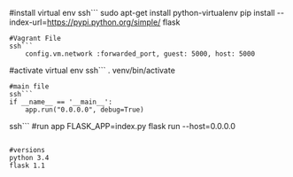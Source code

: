 #install virtual env
ssh```
sudo apt-get install python-virtualenv
pip install --index-url=https://pypi.python.org/simple/ flask
```
#Vagrant File
ssh```
    config.vm.network :forwarded_port, guest: 5000, host: 5000
```
#activate virtual env
ssh```
. venv/bin/activate
```
#main file
ssh```
if __name__ == '__main__':
    app.run("0.0.0.0", debug=True)
```
ssh```
#run app 
FLASK_APP=index.py
flask run --host=0.0.0.0
```

#versions
python 3.4
flask 1.1
